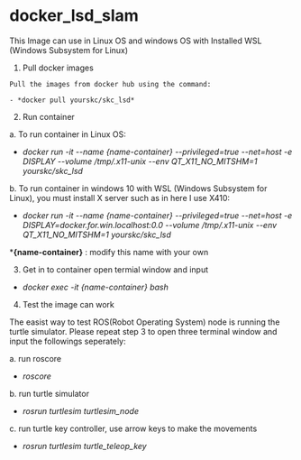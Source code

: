 # docker_lsd_slam

This Image can use in Linux OS and windows OS with Installed WSL (Windows Subsystem for Linux) 

1.   Pull docker images 

    Pull the images from docker hub using the command:

    - *docker pull yourskc/skc_lsd*

2.   Run container

   a. To run container in Linux OS:

   - *docker run -it --name {name-container} --privileged=true --net=host -e DISPLAY --volume /tmp/.x11-unix --env QT_X11_NO_MITSHM=1  yourskc/skc_lsd*

   b. To run container in windows 10 with WSL (Windows Subsystem for Linux), you must install X server such as in here I use X410:

   - *docker run -it --name {name-container} --privileged=true --net=host -e DISPLAY=docker.for.win.localhost:0.0 --volume /tmp/.x11-unix --env QT_X11_NO_MITSHM=1 yourskc/skc_lsd*

***{name-container}** : modify this name with your own

3.   Get in to container 
    open termial window and input
   
   - *docker exec -it {name-container} bash*

4.   Test the image can work

   The easist way to test ROS(Robot Operating System) node is running the turtle simulator. Please repeat step 3 to open three terminal window and input the followings seperately:
  
  a. run roscore

   - *roscore*

  b. run turtle simulator

   - *rosrun turtlesim turtlesim_node*

  c. run turtle key controller, use arrow keys to make the movements

   - *rosrun turtlesim turtle_teleop_key*


